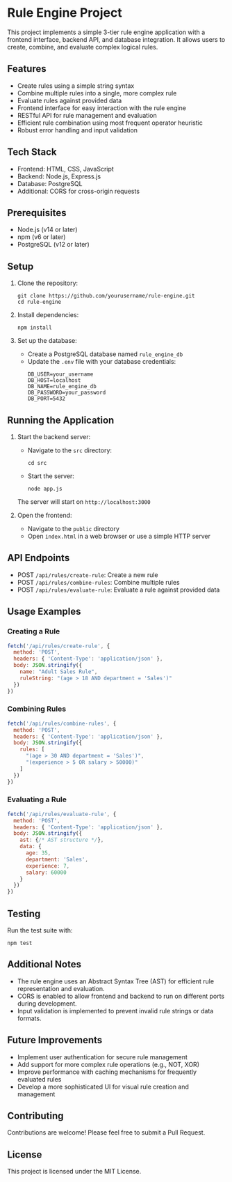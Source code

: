 # Rule Engine Project

This project implements a simple 3-tier rule engine application with a frontend interface, backend API, and database integration. It allows users to create, combine, and evaluate complex logical rules.

## Features

- Create rules using a simple string syntax
- Combine multiple rules into a single, more complex rule
- Evaluate rules against provided data
- Frontend interface for easy interaction with the rule engine
- RESTful API for rule management and evaluation
- Efficient rule combination using most frequent operator heuristic
- Robust error handling and input validation

## Tech Stack

- Frontend: HTML, CSS, JavaScript
- Backend: Node.js, Express.js
- Database: PostgreSQL
- Additional: CORS for cross-origin requests

## Prerequisites

- Node.js (v14 or later)
- npm (v6 or later)
- PostgreSQL (v12 or later)

## Setup

1. Clone the repository:
   ```
   git clone https://github.com/yourusername/rule-engine.git
   cd rule-engine
   ```

2. Install dependencies:
   ```
   npm install
   ```

3. Set up the database:
   - Create a PostgreSQL database named `rule_engine_db`
   - Update the `.env` file with your database credentials:
     ```
     DB_USER=your_username
     DB_HOST=localhost
     DB_NAME=rule_engine_db
     DB_PASSWORD=your_password
     DB_PORT=5432
     ```

## Running the Application

1. Start the backend server:
   - Navigate to the `src` directory:
     ```
     cd src
     ```
   - Start the server:
     ```
     node app.js
     ```
   The server will start on `http://localhost:3000`

2. Open the frontend:
   - Navigate to the `public` directory
   - Open `index.html` in a web browser or use a simple HTTP server

## API Endpoints

- POST `/api/rules/create-rule`: Create a new rule
- POST `/api/rules/combine-rules`: Combine multiple rules
- POST `/api/rules/evaluate-rule`: Evaluate a rule against provided data

## Usage Examples

### Creating a Rule

```javascript
fetch('/api/rules/create-rule', {
  method: 'POST',
  headers: { 'Content-Type': 'application/json' },
  body: JSON.stringify({
    name: "Adult Sales Rule",
    ruleString: "(age > 18 AND department = 'Sales')"
  })
})
```

### Combining Rules

```javascript
fetch('/api/rules/combine-rules', {
  method: 'POST',
  headers: { 'Content-Type': 'application/json' },
  body: JSON.stringify({
    rules: [
      "(age > 30 AND department = 'Sales')",
      "(experience > 5 OR salary > 50000)"
    ]
  })
})
```

### Evaluating a Rule

```javascript
fetch('/api/rules/evaluate-rule', {
  method: 'POST',
  headers: { 'Content-Type': 'application/json' },
  body: JSON.stringify({
    ast: {/* AST structure */},
    data: {
      age: 35,
      department: 'Sales',
      experience: 7,
      salary: 60000
    }
  })
})
```

## Testing

Run the test suite with:

```
npm test
```

## Additional Notes

- The rule engine uses an Abstract Syntax Tree (AST) for efficient rule representation and evaluation.
- CORS is enabled to allow frontend and backend to run on different ports during development.
- Input validation is implemented to prevent invalid rule strings or data formats.

## Future Improvements

- Implement user authentication for secure rule management
- Add support for more complex rule operations (e.g., NOT, XOR)
- Improve performance with caching mechanisms for frequently evaluated rules
- Develop a more sophisticated UI for visual rule creation and management

## Contributing

Contributions are welcome! Please feel free to submit a Pull Request.

## License

This project is licensed under the MIT License.
